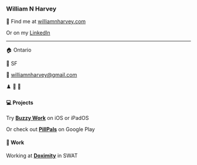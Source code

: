 ### William N Harvey

🔭 Find me at [williamnharvey.com](https://williamnharvey.com)

Or on my [LinkedIn](https://www.linkedin.com/in/williamnharvey/)

---

🏠 Ontario

🧳 SF

📧 williamnharvey@gmail.com

♟️ 🎹 🎸

#### 💻 Projects

Try [**Buzzy Work**](https://apps.apple.com/us/app/buzzy-work/id1511346895) on iOS or iPadOS

Or check out [**PillPals**](https://play.google.com/store/apps/details?id=com.pillpals.pillpals&hl=en_US) on Google Play

#### 🌁 Work

Working at [**Doximity**](https://github.com/doximity) in SWAT
